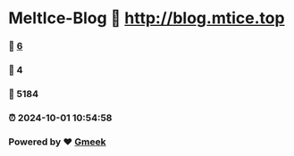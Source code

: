 # MeltIce-Blog :link: http://blog.mtice.top 
### :page_facing_up: [6](http://blog.mtice.top/tag.html) 
### :speech_balloon: 4 
### :hibiscus: 5184 
### :alarm_clock: 2024-10-01 10:54:58 
### Powered by :heart: [Gmeek](https://github.com/Meekdai/Gmeek)
